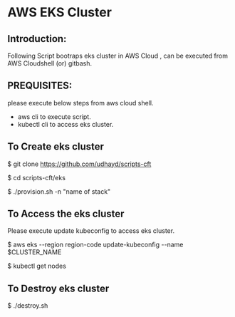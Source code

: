 # AWS EKS Cluster

## Introduction:
Following Script bootraps eks cluster in AWS Cloud , can be executed from AWS Cloudshell (or) gitbash.

## PREQUISITES: 
please execute below steps from aws cloud shell.
- aws cli to execute script.
- kubectl cli to access eks cluster.

## To Create eks cluster
$ git clone https://github.com/udhayd/scripts-cft

$ cd scripts-cft/eks

$ ./provision.sh -n "name of stack"

## To Access the eks cluster
Please execute update kubeconfig to access eks cluster.

$ aws eks --region region-code update-kubeconfig --name $CLUSTER_NAME

$ kubectl get nodes

## To Destroy eks cluster
$ ./destroy.sh

